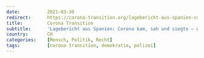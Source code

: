 ```yaml
---
date:          2021-03-30
redirect:      https://corona-transition.org/lagebericht-aus-spanien-corona-kam-sah-und-siegte-wie-sonst-nirgends-in-europa
title:         Corona Transition
subtitle:      'Lagebericht aus Spanien: Corona kam, sah und siegte – wie sonst nirgends in Europa'
country:       CH
categories:    [Mensch, Politik, Recht]
tags:          [corona transition, demokratie, polizei]
---
```

